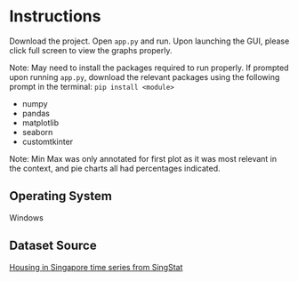 # Instructions
Download the project.
Open `app.py` and run. Upon launching the GUI, please click full screen to view the graphs properly. 

Note: May need to install the packages required to run properly. If prompted upon running `app.py`, download the relevant packages using the following prompt in the terminal: `pip install <module>`
- numpy
- pandas
- matplotlib
- seaborn
- customtkinter

Note: Min Max was only annotated for first plot as it was most relevant in the context, and pie charts all had percentages indicated.

## Operating System
Windows 

## Dataset Source
[Housing in Singapore time series from SingStat](https://www.singstat.gov.sg/find-data/search-by-theme/households/households/latest-data)